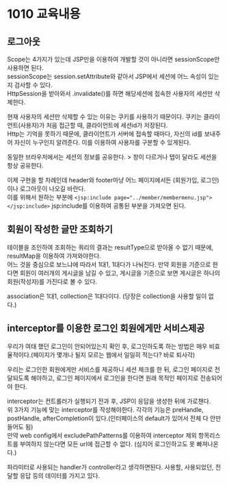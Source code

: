 # 1010 교육내용
## 로그아웃
 Scope는 4가지가 있는데 JSP만을 이용하여 개발할 것이 아니라면 sessionScope만 사용하면 된다.</br>
 sessionScope는 session.setAttribute와 같아서 JSP에서 세션에 어느 속성이 있는지 검사할 수 있다.</br>
 HttpSession을 받아와서 .invalidate()를 하면 해당세션에 접속한 사용자의 세션만 삭제한다.</br>

 현재 사용자의 세션만 삭제할 수 있는 이유는 쿠키를 사용하기 때문이다. 쿠키는 클라이언트(사용자)가 처음 접근할 때, 클라이언트에 세션id가 저장된다.</br>
 Http는 기억을 못하기 때문에, 클라이언트가 서버에 접속할 때마다, 자신의 id를 보내주어 자신이 누구인지 알려준다. 이를 이용하여 사용자를 구분할 수 있게된다.</br>
  
 동일한 브라우저에서는 세션의 정보를 공유한다. > 창이 다르거나 탭이 달라도 세션을 항상 공유한다. </br>
 
 이제 구현을 할 차례인데 header와 footer마냥 어느 페이지에서든 (회원가입, 로그인)이나 로그아웃이 나오길 바란다.</br>
 이를 위해서 원하는 부분에 ``` <jsp:include page="../member/membermenu.jsp"></jsp:include> ``` jsp:include를 이용하여 공통된 부분을 가져오면 된다.</br>

## 회원이 작성한 글만 조회하기
 테이블을 조인하여 조회하는 쿼리의 결과는 resultType으로 받아올 수 없기 때문에, resultMap을 이용하여 가져와야한다.</br>
 어느 것을 중심으로 보느냐에 따라서 1대1, 1대다가 나눠진다. 만약 회원을 기준으로 한다면 회원이 여러개의 게시글을 남길 수 있고, 게시글을 기준으로 보면 게시글은 하나의 회원(작성자)를 가진다로 볼 수 있다.</br>
 
 association은 1대1, collection은 1대다이다. (당장은 collection을 사용할 일이 없다.)</br>

## interceptor를 이용한 로그인 회원에게만 서비스제공
 우리가 여태 했던 로그인이 안되어있는지 확인 후, 로그인하도록 하는 방법은 매우 비효율적이다.(페이지가 몇개나 될지 모르는 웹에서 일일히 적는다? 바로 퇴사각)</br>
 
 우리는 로그인한 회원에게만 서비스를 제공하니 세션 체크를 한 뒤, 로그인 페이지로 전달되도록 해야하고, 로그인 페이지에서 로그인을 한다면 원래 목적인 페이지로 전송되어야 한다.</br>
 
 interceptor는 컨트롤러가 실행되기 전과 후, JSP이 응답을 생성한 뒤에 가로챈다.</br>
 위 3가지 기능에 맞는 interceptor를 작성해야한다. 각각의 기능은 preHandle, postHandle, afterCompletion이 있다.(인터페이스의 default가 있어서 전체 다 안만들어도 됨)</br>
 만약 web config에서 excludePathPatterns를 이용하여 interceptor 제외 항목리스트를 부여하지 않는다면 모든 url에 접근할 수 없다. (심지어 로그인하고도 못 빠져나온다.)</br> 

 파라미터로 사용되는 handler가 controller라고 생각하면된다. 사용할, 사용되었던, 전달할 응답 등의 데이터를 가지고 있다.</br>
 
 
 
 
 









 
 
 
